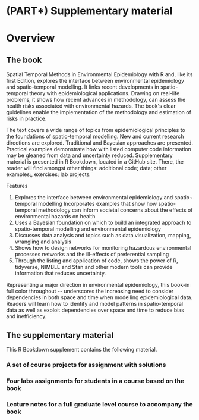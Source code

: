 # (PART\*) Supplementary material


#   Overview 

##   The book 
 
Spatial Temporal Methods in Environmental Epidemiology with R and, like its first Edition, explores the interface between environmental epidemiology and spatio-temporal modelling. It links recent developments in spatio-temporal theory with epidemiological applications. Drawing on real-life problems, it shows how recent advances in methodology, can assess the health risks associated with environmental hazards. The book's clear guidelines enable the implementation of the methodology and estimation of risks in practice.
 
The text covers a wide range of topics from epidemiological principles to the foundations of spatio-temporal modelling. New and current research directions are explored. Traditional and Bayesian approaches are presented. Practical examples demonstrate how with listed computer code information may be gleaned from data and uncertainty reduced. Supplementary material is presented in R Bookdown, located in a GitHub site. There, the reader will find amongst other things: additional code; data; other examples;, exercises; lab projects. 

Features
1. Explores the interface between environmental epidemiology and spatio¬ temporal modelling
 Incorporates examples that show how spatio-temporal methodology can inform societal concerns about the effects of environmental hazards on health
2. Uses a Bayesian foundation on which to build an integrated approach to spatio-temporal modelling and environmental epidemiology
3. Discusses data analysis and topics such as data visualization, mapping, wrangling and analysis
4. Shows how to design networks for monitoring hazardous environmental processes networks and the ill-effects of preferential sampling
5. Through the listing and application of code, shows the power of R, tidyverse, NIMBLE and Stan and other modern tools can provide information that reduces uncertainty.

Representing a major direction in environmental epidemiology, this book-in full color throughout -- underscores the increasing need to consider dependencies in both space and time when modelling epidemiological data. Readers will learn how to identify and model patterns in spatio-temporal data as well as exploit dependencies over space and time to reduce bias and inefficiency.
 

## The supplementary material 

This R Bookdown supplement contains the following material.

### A set of course projects for assignment with solutions



### Four labs assignments for students in a course based on the book

### Lecture notes for a full graduate level course to accompany the book












